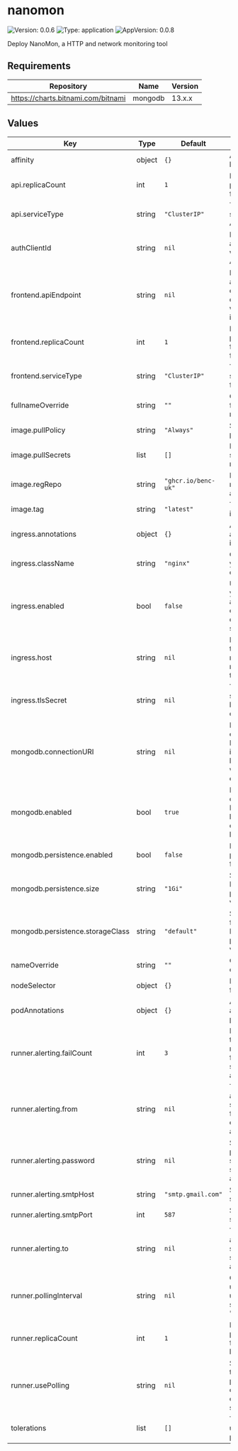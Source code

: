 # nanomon

![Version: 0.0.6](https://img.shields.io/badge/Version-0.0.6-informational?style=flat-square) ![Type: application](https://img.shields.io/badge/Type-application-informational?style=flat-square) ![AppVersion: 0.0.8](https://img.shields.io/badge/AppVersion-0.0.8-informational?style=flat-square)

Deploy NanoMon, a HTTP and network monitoring tool

## Requirements

| Repository | Name | Version |
|------------|------|---------|
| https://charts.bitnami.com/bitnami | mongodb | 13.x.x |

## Values

| Key | Type | Default | Description |
|-----|------|---------|-------------|
| affinity | object | `{}` | Affinity used by all pods |
| api.replicaCount | int | `1` | Number of pod replicas for the API |
| api.serviceType | string | `"ClusterIP"` | Type of service for the API |
| authClientId | string | `nil` | Enable authentication with an Azure AD app id |
| frontend.apiEndpoint | string | `nil` | Endpoint to access the deployed API, don't set when using ingress |
| frontend.replicaCount | int | `1` | Number of pod replicas for the frontend host |
| frontend.serviceType | string | `"ClusterIP"` | Type of service for the frontend |
| fullnameOverride | string | `""` | Override the full release name |
| image.pullPolicy | string | `"Always"` | Set the image pull policy |
| image.pullSecrets | list | `[]` | Image pull secrets if needed |
| image.regRepo | string | `"ghcr.io/benc-uk"` | Registry & repo prefix for all images |
| image.tag | string | `"latest"` | Tag for all images |
| ingress.annotations | object | `{}` | Annotations applied to the ingress |
| ingress.className | string | `"nginx"` | Class name of your ingress controller |
| ingress.enabled | bool | `false` | Use a Ingress, you will need an ingress controller deployed and setup |
| ingress.host | string | `nil` | Hostname for the ingress rules, strongly recommended to set |
| ingress.tlsSecret | string | `nil` | TLS cert secret name, leave blank to disable TLS |
| mongodb.connectionURI | string | `nil` | Point to an existing MongoDB instance, leave blank when enabled=true |
| mongodb.enabled | bool | `true` | Enable deploying MongoDB, leave connectionURI blank if true |
| mongodb.persistence.enabled | bool | `false` | Enable persistence for MongoDB |
| mongodb.persistence.size | string | `"1Gi"` | Size of the MongoDB persistent volume |
| mongodb.persistence.storageClass | string | `"default"` | Storage class for the MongoDB persistent volume |
| nameOverride | string | `""` | Override the chart name |
| nodeSelector | object | `{}` | Node selector for all pods |
| podAnnotations | object | `{}` | Annotations applied to all pods |
| runner.alerting.failCount | int | `3` | How many times a monitor can fail before sending an alert |
| runner.alerting.from | string | `nil` | The email address to send alerts from, set to enable alerting |
| runner.alerting.password | string | `nil` | SMTP password for sending alerts, set to enable alerting |
| runner.alerting.smtpHost | string | `"smtp.gmail.com"` | SMTP host for sending alerts |
| runner.alerting.smtpPort | int | `587` | SMTP port for sending alerts |
| runner.alerting.to | string | `nil` | The email address to send alerts to, set to enable alerting |
| runner.pollingInterval | string | `nil` | Only set when using polling, use a duration string, e.g. "5s" |
| runner.replicaCount | int | `1` | Number of pod replicas for the runner, best left as 1 |
| runner.usePolling | string | `nil` | Set to "true" to using DB polling instead of MongoDB change streams |
| tolerations | list | `[]` | Tolerations used by all pods |

